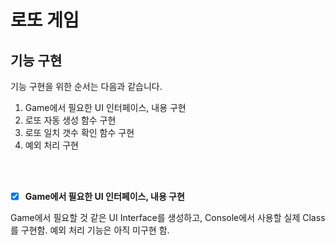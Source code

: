 # 로또 게임


## 기능 구현

기능 구현을 위한 순서는 다음과 같습니다.
1. Game에서 필요한 UI 인터페이스, 내용 구현
2. 로또 자동 생성 함수 구현
3. 로또 일치 갯수 확인 함수 구현
4. 예외 처리 구현


<br>
<br>

- [x] **Game에서 필요한 UI 인터페이스, 내용 구현**

Game에서 필요할 것 같은 UI Interface를 생성하고, Console에서 사용할 실제 Class를 구현함. 예외 처리 기능은 아직 미구현 함.

